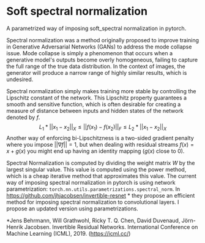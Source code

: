 # Soft spectral normalization
A parametrized way of imposing soft_spectral normalization in pytorch.

Spectral normalization was a method originally proposed to improve training in Generative Adversarial Networks (GANs) to address the mode collapse issue. Mode collapse is simply a phenomenon that occurs when a generative model's outputs become overly homogeneous, failing to capture the full range of the true data distribution. In the context of images, the generator will produce a narrow range of highly similar results, which is undesired.

Spectral normalization simply makes training more stable by controlling the Lipschitz constant of the network. This Lipschitz property guarantees a smooth and sensitive function, which is often desirable for creating a measure of distance between inputs and hidden states of the network denoted by $f$.
$$
L_{1} * ||x_{1} - x_{2}||_{X} \leq || f(x_{1}) - f(x_{2})||_{F} \leq L_{2} * ||x_{1} - x_{2}||_{X}
$$
Another way of enforcing bi-Lipschitzness is a two-sided gradient penalty where you impose $||\nabla f||=1$, but when dealing with residual streams $f(x)= x + g(x)$ you might end up having an identity mapping ($g(x)$ close to 0). 

Spectral Normalization is computed by dividing the weight matrix $W$ by the largest singular value. This value is computed using the power method, which is a cheap iterative method that approximates this value. The current way of imposing spectral normalization in pytorch is using network parametrization: `torch.nn.utils.parametrizations.spectral_norm`. In https://github.com/jhjacobsen/invertible-resnet * they propose an efficient method for imposing spectral normalization to convolutional layers. I propose an updated version using parametrizations.

*Jens Behrmann, Will Grathwohl, Ricky T. Q. Chen, David Duvenaud, Jörn-Henrik Jacobsen. Invertible Residual Networks. International Conference on Machine Learning (ICML), 2019. (https://icml.cc/)
